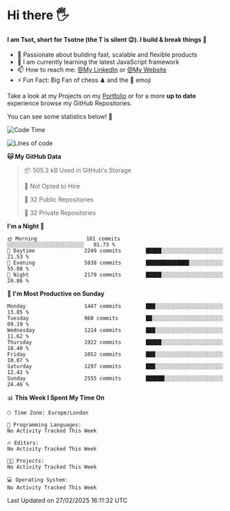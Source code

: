 # Hi there :raised_hand_with_fingers_splayed:
#### I am Tsot, short for Tsotne (the T is silent :wink:). I build & break things :space_invader:
- :telescope: Passionate about building fast, scalable and flexible products
- :seedling: I am currently learning the latest JavaScript framework 
- :mailbox: How to reach me: [@My LinkedIn](https://www.linkedin.com/in/tsotne-gvadzabia/) or [@My Website](https://tsotne.co.uk/contact)
- :zap: Fun Fact: Big Fan of chess ♟ and the 👾 emoji

Take a look at my Projects on my [Portfolio](https://tsotne.co.uk/) or for a more **up to date** experience browse my GitHub Repositories.

You can see some statistics below! :space_invader:
<!--START_SECTION:waka-->
![Code Time](http://img.shields.io/badge/Code%20Time-761%20hrs%202%20mins-blue)

![Lines of code](https://img.shields.io/badge/From%20Hello%20World%20I%27ve%20Written-7.2%20million%20lines%20of%20code-blue)

**🐱 My GitHub Data** 

> 📦 505.3 kB Used in GitHub's Storage 
 > 
> 🚫 Not Opted to Hire
 > 
> 📜 32 Public Repositories 
 > 
> 🔑 32 Private Repositories 
 > 
**I'm a Night 🦉** 

```text
🌞 Morning                181 commits         ░░░░░░░░░░░░░░░░░░░░░░░░░   01.73 % 
🌆 Daytime                2249 commits        █████░░░░░░░░░░░░░░░░░░░░   21.53 % 
🌃 Evening                5838 commits        ██████████████░░░░░░░░░░░   55.88 % 
🌙 Night                  2179 commits        █████░░░░░░░░░░░░░░░░░░░░   20.86 % 
```
📅 **I'm Most Productive on Sunday** 

```text
Monday                   1447 commits        ███░░░░░░░░░░░░░░░░░░░░░░   13.85 % 
Tuesday                  960 commits         ██░░░░░░░░░░░░░░░░░░░░░░░   09.19 % 
Wednesday                1214 commits        ███░░░░░░░░░░░░░░░░░░░░░░   11.62 % 
Thursday                 1922 commits        █████░░░░░░░░░░░░░░░░░░░░   18.40 % 
Friday                   1052 commits        ███░░░░░░░░░░░░░░░░░░░░░░   10.07 % 
Saturday                 1297 commits        ███░░░░░░░░░░░░░░░░░░░░░░   12.42 % 
Sunday                   2555 commits        ██████░░░░░░░░░░░░░░░░░░░   24.46 % 
```


📊 **This Week I Spent My Time On** 

```text
🕑︎ Time Zone: Europe/London

💬 Programming Languages: 
No Activity Tracked This Week

🔥 Editors: 
No Activity Tracked This Week

🐱‍💻 Projects: 
No Activity Tracked This Week

💻 Operating System: 
No Activity Tracked This Week
```


 Last Updated on 27/02/2025 16:11:32 UTC
<!--END_SECTION:waka-->
